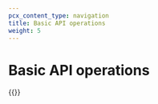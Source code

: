 ```yaml
---
pcx_content_type: navigation
title: Basic API operations
weight: 5
---
```


# Basic API operations

{{<directory-listing>}}
